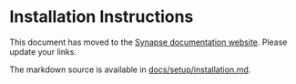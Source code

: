 # Installation Instructions

This document has moved to the
[Synapse documentation website](https://famedly.github.io/synapse/latest/setup/installation.html).
Please update your links.

The markdown source is available in [docs/setup/installation.md](docs/setup/installation.md).
